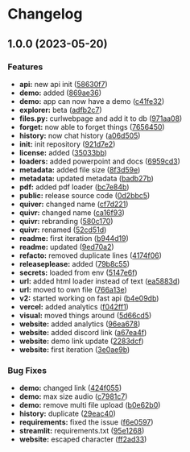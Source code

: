 # Changelog

## 1.0.0 (2023-05-20)


### Features

* **api:** new api init ([58630f7](https://github.com/StanGirard/quivr/commit/58630f7207e13f891bd768e92668e7d37cf15f0a))
* **demo:** added ([869ae36](https://github.com/StanGirard/quivr/commit/869ae36190a9fba966d5a86d5e9353784c18daf6))
* **demo:** app can now have a demo ([c41fe32](https://github.com/StanGirard/quivr/commit/c41fe32cf0a27a61c29c312820bb4700610043aa))
* **explorer:** beta ([adfb2c7](https://github.com/StanGirard/quivr/commit/adfb2c75cbd5fa128ab905d3e22fefeaf38ed6e5))
* **files.py:** curlwebpage and add it to db ([971aa08](https://github.com/StanGirard/quivr/commit/971aa083a56003e5ffb7f910f2fdf83d64783146))
* **forget:** now able to forget things ([7656450](https://github.com/StanGirard/quivr/commit/7656450ddf769636348a3ec4a62e59b7dc512286))
* **history:** now chat history ([a06d505](https://github.com/StanGirard/quivr/commit/a06d505920129210095714be342775aa43990d64))
* **init:** init repository ([921d7e2](https://github.com/StanGirard/quivr/commit/921d7e2502f2d62c268e55acf6a92bc63c35d669))
* **license:** added ([35033bb](https://github.com/StanGirard/quivr/commit/35033bb0f91d90b7efdbea8a4d09bf1e4ff7a1a6))
* **loaders:** added powerpoint and docs ([6959cd3](https://github.com/StanGirard/quivr/commit/6959cd3aba6d7555b4a211f27536b9569a402edf))
* **metadata:** added file size ([8f3d59e](https://github.com/StanGirard/quivr/commit/8f3d59e955a768b99e02b54fdf89c3ebf047e0a3))
* **metadata:** updated metadata ([badb27b](https://github.com/StanGirard/quivr/commit/badb27bf195137ad1bc3321fbfa97b24094b1dfb))
* **pdf:** added pdf loader ([bc7e84b](https://github.com/StanGirard/quivr/commit/bc7e84b1f97cc38fb0cc5bfb817164965414688d))
* **public:** release source code ([0d2bbc5](https://github.com/StanGirard/quivr/commit/0d2bbc5539e91191a8f2c79bf31965f0af130cc9))
* **quiver:** changed name ([cf7d221](https://github.com/StanGirard/quivr/commit/cf7d221d877489d5234f055302676de8f59b3dff))
* **quivr:** changed name ([ca16f93](https://github.com/StanGirard/quivr/commit/ca16f936a3020a8cd5bd981b676d5a444bb07833))
* **quivr:** rebranding ([580c170](https://github.com/StanGirard/quivr/commit/580c17090171b02f1b1ed7ea8f19c919b8e0267c))
* **quivr:** renamed ([52cd51d](https://github.com/StanGirard/quivr/commit/52cd51d71a28df556b0f118ed3f5fba23ff63fb5))
* **readme:** first iteration ([b944d19](https://github.com/StanGirard/quivr/commit/b944d19a28d5d3eddc6ebb2eb13beab1e7ec187d))
* **readme:** updated ([9ed70a2](https://github.com/StanGirard/quivr/commit/9ed70a2499a61d0b10dce937312f6ab4d8b1fd2a))
* **refacto:** removed duplicate lines ([4174f06](https://github.com/StanGirard/quivr/commit/4174f0693afde5bcf182aaab1f2cd532df8aa939))
* **releaseplease:** added ([79b8c55](https://github.com/StanGirard/quivr/commit/79b8c55ce9d72d2e8aab1e20537b6a94ccaf7e6a))
* **secrets:** loaded from env ([5147e6f](https://github.com/StanGirard/quivr/commit/5147e6fcddda7681129a7dbc4cedd0ca761e265d))
* **url:** added html loader instead of text ([ea5883d](https://github.com/StanGirard/quivr/commit/ea5883ddb9dc3b1962a04dc6eacb5a0bd0a968ae))
* **url:** moved to own file ([766a13e](https://github.com/StanGirard/quivr/commit/766a13ed9b97becf9c5fe7c2dcea54b37bc7442d))
* **v2:** started working on fast api ([b4e09db](https://github.com/StanGirard/quivr/commit/b4e09dbc29040c4df25d8c18d8add8fa2fcb146f))
* **vercel:** added analytics ([f042ff1](https://github.com/StanGirard/quivr/commit/f042ff15f098df56b4219a011aa0dd4ca229f777))
* **visual:** moved things around ([5d66cd5](https://github.com/StanGirard/quivr/commit/5d66cd5223267a0349db824aab287eebaa6973eb))
* **website:** added analytics ([96ea678](https://github.com/StanGirard/quivr/commit/96ea6783556926e6869c67cdf9f3b4d36ada411a))
* **website:** added discord link ([a67ea4f](https://github.com/StanGirard/quivr/commit/a67ea4f1652aa765697a6c371a803214c639dcec))
* **website:** demo link update ([2283dcf](https://github.com/StanGirard/quivr/commit/2283dcfffa4e087561d5bf36a40fd5c2031efb0e))
* **website:** first iteration ([3e0ae9b](https://github.com/StanGirard/quivr/commit/3e0ae9b8b469c004887e6ed15299483f6bb9aa19))


### Bug Fixes

* **demo:** changed link ([424f055](https://github.com/StanGirard/quivr/commit/424f055ca16935603c39b6af73d93f0d7ab5fbea))
* **demo:** max size audio ([c7981c7](https://github.com/StanGirard/quivr/commit/c7981c792adb55cb7c29d1f8d901b62e217e71e2))
* **demo:** remove multi file upload ([b0e62b0](https://github.com/StanGirard/quivr/commit/b0e62b08d62169e70f68012eeae0b5cc00894c3d))
* **history:** duplicate ([29eac40](https://github.com/StanGirard/quivr/commit/29eac401b53242ecf88dbeb086abcddb3520171c))
* **requirements:** fixed the issue ([f6e0597](https://github.com/StanGirard/quivr/commit/f6e05975c3420eb1957e14881fc968d80dc0d92e))
* **streamlit:** requirements.txt ([95e1268](https://github.com/StanGirard/quivr/commit/95e12681e72b11a77afe8d3d53e54259b2d5e81d))
* **website:** escaped character ([ff2ad33](https://github.com/StanGirard/quivr/commit/ff2ad33309447cefcee3724844c99e44ea2699e7))
